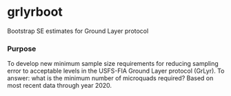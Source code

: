 # grlyrboot
Bootstrap SE estimates for Ground Layer protocol


### Purpose

To develop new minimum sample size requirements for reducing sampling error to acceptable levels in the USFS-FIA Ground Layer protocol (GrLyr).  To answer: what is the minimum number of microquads required?  Based on most recent data through year 2020.
